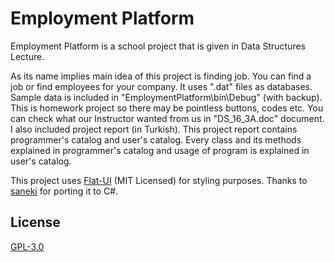 # Employment Platform

Employment Platform is a school project that is given in Data Structures Lecture. 

As its name implies main idea of this project is finding job. You can find a job or find employees for your company. It uses ".dat" files as databases. Sample data is included in "EmploymentPlatform\bin\Debug" (with backup). This is homework project so there may be pointless buttons, codes etc. You can check what our Instructor wanted from us in "DS_16_3A.doc" document. I also included project report (in Turkish). This project report contains programmer's catalog and user's catalog. Every class and its methods explained in programmer's catalog and usage of program is explained in user's catalog.

This project uses [Flat-UI](https://github.com/saneki/FlatUI) (MIT Licensed) for styling purposes. Thanks to [saneki](https://github.com/saneki) for porting it to C#.

License
---
[GPL-3.0](https://github.com/BekirUzun/EmploymentPlatform/blob/master/LICENSE)
